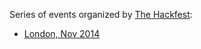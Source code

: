 Series of events organized by [The Hackfest](http://www.the-hackfest.com/):
* [London, Nov 2014](london-2014.html)
